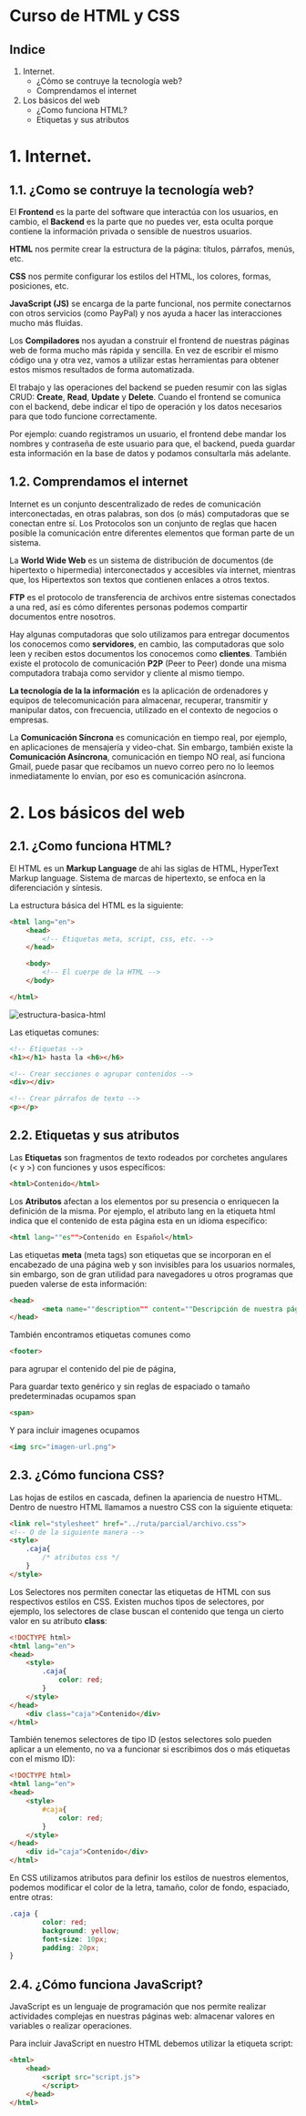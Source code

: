 # Curso de HTML y CSS

## Indice
1. Internet.
    - ¿Cómo se contruye la tecnología web?
    - Comprendamos el internet
2. Los básicos del web
    - ¿Como funciona HTML?
    - Etiquetas y sus atributos

# 1. Internet.

## 1.1. ¿Como se contruye la tecnología web?
El **Frontend** es la parte del software que interactúa con los usuarios, en cambio, el **Backend** es la parte que no puedes ver, esta oculta porque contiene la información privada o sensible de nuestros usuarios.

**HTML** nos permite crear la estructura de la página: títulos, párrafos, menús, etc. 

**CSS** nos permite configurar los estilos del HTML, los colores, formas, posiciones, etc.

**JavaScript (JS)** se encarga de la parte funcional, nos permite conectarnos con otros servicios (como PayPal) y nos ayuda a hacer las interacciones mucho más fluidas.

Los **Compiladores** nos ayudan a construir el frontend de nuestras páginas web de forma mucho más rápida y sencilla. En vez de escribir el mismo código una y otra vez, vamos a utilizar estas herramientas para obtener estos mismos resultados de forma automatizada.

El trabajo y las operaciones del backend se pueden resumir con las siglas CRUD: __Create__, **__Read__**, __Update__ y __Delete__. Cuando el frontend se comunica con el backend, debe indicar el tipo de operación y los datos necesarios para que todo funcione correctamente.

Por ejemplo: cuando registramos un usuario, el frontend debe mandar los nombres y contraseña de este usuario para que, el backend, pueda guardar esta información en la base de datos y podamos consultarla más adelante.

## 1.2. Comprendamos el internet

Internet es un conjunto descentralizado de redes de comunicación interconectadas, en otras palabras, son dos (o más) computadoras que se conectan entre sí. Los Protocolos son un conjunto de reglas que hacen posible la comunicación entre diferentes elementos que forman parte de un sistema.

La __World Wide Web__ es un sistema de distribución de documentos (de hipertexto o hipermedia) interconectados y accesibles vía internet, mientras que, los Hipertextos son textos que contienen enlaces a otros textos.

__FTP__ es el protocolo de transferencia de archivos entre sistemas conectados a una red, así es cómo diferentes personas podemos compartir documentos entre nosotros.

Hay algunas computadoras que solo utilizamos para entregar documentos los conocemos como __servidores__, en cambio, las computadoras que solo leen y reciben estos documentos los conocemos como __clientes__. También existe el protocolo de comunicación __P2P__ (Peer to Peer) donde una misma computadora trabaja como servidor y cliente al mismo tiempo.

__La tecnología de la la información__ es la aplicación de ordenadores y equipos de telecomunicación para almacenar, recuperar, transmitir y manipular datos, con frecuencia, utilizado en el contexto de negocios o empresas.

La __Comunicación Síncrona__ es comunicación en tiempo real, por ejemplo, en aplicaciones de mensajería y video-chat. Sin embargo, también existe la __Comunicación Asíncrona__, comunicación en tiempo NO real, así funciona Gmail, puede pasar que recibamos un nuevo correo pero no lo leemos inmediatamente lo envían, por eso es comunicación asíncrona.

# 2. Los básicos del web

## 2.1. ¿Como funciona HTML?
El HTML es un **Markup Language** de ahi las siglas de HTML, HyperText Markup language.
Sistema de marcas de hipertexto, se enfoca en la diferenciación y síntesis.

La estructura básica del HTML es la siguiente:
```html
<html lang="en">
    <head>
        <!-- Etiquetas meta, script, css, etc. -->
    </head>

    <body>  
        <!-- El cuerpe de la HTML -->
    </body>

</html>
```

![estructura-basica-html](assets/estructura-html.jpg)

Las etiquetas comunes:
```html
<!-- Etiquetas -->
<h1></h1> hasta la <h6></h6>

<!-- Crear secciones o agrupar contenidos -->
<div></div>

<!-- Crear párrafos de texto -->
<p></p>
```

## 2.2. Etiquetas y sus atributos

Las **Etiquetas** son fragmentos de texto rodeados por corchetes angulares (< y >) con funciones y usos específicos:
```html
<html>Contenido</html>
```

Los **Atributos** afectan a los elementos por su presencia o enriquecen la definición de la misma. Por ejemplo, el atributo lang en la etiqueta html indica que el contenido de esta página esta en un idioma específico:

```html
<html lang=""es"">Contenido en Español</html>
```

Las etiquetas **meta** (meta tags) son etiquetas que se incorporan en el encabezado de una página web y son invisibles para los usuarios normales, sin embargo, son de gran utilidad para navegadores u otros programas que pueden valerse de esta información:
```html
<head>
        <meta name=""description"" content=""Descripción de nuestra página"">
</head>
```

También encontramos etiquetas comunes como 
```html
<footer> 
```
para agrupar el contenido del pie de página, 

Para guardar texto genérico y sin reglas de espaciado o tamaño predeterminadas ocupamos span
```html
<span> 
```
Y para incluir imagenes ocupamos
```html
<img src="imagen-url.png">
```

## 2.3. ¿Cómo funciona CSS?
Las hojas de estilos en cascada, definen la apariencia de nuestro HTML.
Dentro de nuestro HTML llamamos a nuestro CSS con la siguiente etiqueta:
```html
<link rel="stylesheet" href="../ruta/parcial/archivo.css">
<!-- O de la siguiente manera -->
<style>
    .caja{
        /* atributos css */
    }
</style>
```

Los Selectores nos permiten conectar las etiquetas de HTML con sus respectivos estilos en CSS.
Existen muchos tipos de selectores, por ejemplo, los selectores de clase buscan el contenido que tenga un cierto valor en su atributo **class**:
```html
<!DOCTYPE html>
<html lang="en">
<head>
    <style>
        .caja{
            color: red;
        }
    </style>
</head>
    <div class="caja">Contenido</div>
</html>
```

También tenemos selectores de tipo ID (estos selectores solo pueden aplicar a un elemento, no va a funcionar si escribimos dos o más etiquetas con el mismo ID):
```html
<!DOCTYPE html>
<html lang="en">
<head>
    <style>
        #caja{
            color: red;
        }
    </style>
</head>
    <div id="caja">Contenido</div>
</html>
```

En CSS utilizamos atributos para definir los estilos de nuestros elementos, podemos modificar el color de la letra, tamaño, color de fondo, espaciado, entre otras:
```css
.caja {
        color: red;
        background: yellow;
        font-size: 10px;
        padding: 20px;
}
```

## 2.4. ¿Cómo funciona JavaScript?
JavaScript es un lenguaje de programación que nos permite realizar actividades complejas en nuestras páginas web: almacenar valores en variables o realizar operaciones.

Para incluir JavaScript en nuestro HTML debemos utilizar la etiqueta script:
```html
<html>
	<head>
		<script src="script.js">
		</script>
	</head>
</html>
```